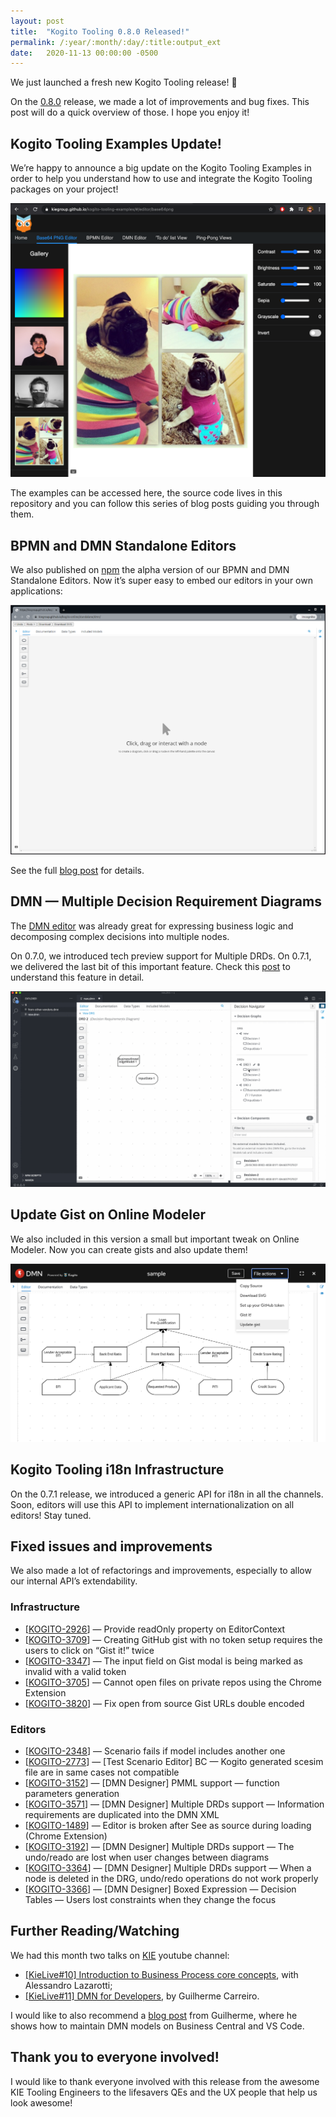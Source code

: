 ```yaml
---
layout: post
title:  "Kogito Tooling 0.8.0 Released!"
permalink: /:year/:month/:day/:title:output_ext
date:   2020-11-13 00:00:00 -0500
---
```

We just launched a fresh new Kogito Tooling release! 🎉

On the [0.8.0](https://github.com/kiegroup/kogito-tooling/releases/tag/0.8.0) release, we made a lot of improvements and bug fixes. This post will do a quick overview of those. I hope you enjoy it!

## Kogito Tooling Examples Update!

We’re happy to announce a big update on the Kogito Tooling Examples in order to help you understand how to use and integrate the Kogito Tooling packages on your project!

[![Example](/assets/2020/example.png "Example")](/assets/2020/example.png)

The examples can be accessed here, the source code lives in this repository and you can follow this series of blog posts guiding you through them.

## BPMN and DMN Standalone Editors

We also published on [npm](https://www.npmjs.com/package/@kogito-tooling/kie-editors-standalone) the alpha version of our BPMN and DMN Standalone Editors. Now it’s super easy to embed our editors in your own applications:

<script src="https://gist.github.com/ederign/fab280b9ada5b57ce392b1a0ed6caf9d.js"></script>

[![Embed](/assets/2020/embed.png "Embed")](/assets/2020/embed.png)

See the full [blog post](https://blog.kie.org/2020/10/bpmn-and-dmn-standalone-editors.html) for details.

## DMN — Multiple Decision Requirement Diagrams

The [DMN editor](http://dmn.new/) was already great for expressing business logic and decomposing complex decisions into multiple nodes.

On 0.7.0, we introduced tech preview support for Multiple DRDs. On 0.7.1, we delivered the last bit of this important feature. Check this [post](http://karreiro.com/2020/10/13/dmn-editor-supports-multiple-diagrams-now.html) to understand this feature in detail.

[![DMN](/assets/2020/dmnm.gif "DMN")](/assets/2020/dmnm.gif)

## Update Gist on Online Modeler

We also included in this version a small but important tweak on Online Modeler. Now you can create gists and also update them!

[![GIST](/assets/2020/gist32.png "Gist")](/assets/2020/gist32.png)

## Kogito Tooling i18n Infrastructure

On the 0.7.1 release, we introduced a generic API for i18n in all the channels. Soon, editors will use this API to implement internationalization on all editors! Stay tuned.


## Fixed issues and improvements

We also made a lot of refactorings and improvements, especially to allow our internal API’s extendability.

### Infrastructure

* [[KOGITO-2926](https://issues.redhat.com/browse/KOGITO-2926)] — Provide readOnly property on EditorContext
* [[KOGITO-3709](https://issues.redhat.com/browse/KOGITO-3709)] — Creating GitHub gist with no token setup requires the users to click on “Gist it!” twice
* [[KOGITO-3347](https://issues.redhat.com/browse/KOGITO-3347)] — The input field on Gist modal is being marked as invalid with a valid token
* [[KOGITO-3705](https://issues.redhat.com/browse/KOGITO-3705)] — Cannot open files on private repos using the Chrome Extension
* [[KOGITO-3820](https://issues.redhat.com/browse/KOGITO-3820)] — Fix open from source Gist URLs double encoded

### Editors

* [[KOGITO-2348](https://issues.redhat.com/browse/KOGITO-2348)] — Scenario fails if model includes another one
* [[KOGITO-2773](https://issues.redhat.com/browse/KOGITO-2773)] — [Test Scenario Editor] BC — Kogito generated scesim file are in same cases not compatible
* [[KOGITO-3152](https://issues.redhat.com/browse/KOGITO-3152)] — [DMN Designer] PMML support — function parameters generation
* [[KOGITO-3571](https://issues.redhat.com/browse/KOGITO-3571)] — [DMN Designer] Multiple DRDs support — Information requirements are duplicated into the DMN XML
* [[KOGITO-1489](https://issues.redhat.com/browse/KOGITO-1489)] — Editor is broken after See as source during loading (Chrome Extension)
* [[KOGITO-3192](https://issues.redhat.com/browse/KOGITO-3192)] — [DMN Designer] Multiple DRDs support — The undo/reado are lost when user changes between diagrams
* [[KOGITO-3364](https://issues.redhat.com/browse/KOGITO-3364)] — [DMN Designer] Multiple DRDs support — When a node is deleted in the DRG, undo/redo operations do not work properly
* [[KOGITO-3366](https://issues.redhat.com/browse/KOGITO-3366)] — [DMN Designer] Boxed Expression — Decision Tables — Users lost constraints when they change the focus

## Further Reading/Watching

We had this month two talks on [KIE](https://www.youtube.com/channel/UCUjeymTM-TrwHs36388VRbw) youtube channel:

* [[KieLive#10] Introduction to Business Process core concepts](https://www.youtube.com/watch?v=F_ZD8mSZZsg&t=3290s&ab_channel=KIE), with Alessandro Lazarotti;
* [[KieLive#11] DMN for Developers](https://www.youtube.com/watch?v=66Q--bWibKQ&ab_channel=KIE), by Guilherme Carreiro.

I would like to also recommend a [blog post](https://blog.kie.org/2020/10/how-to-maintain-dmn-models-on-business-central-and-vscode.htm) from Guilherme, where he shows how to maintain DMN models on Business Central and VS Code.

## Thank you to everyone involved!

I would like to thank everyone involved with this release from the awesome KIE Tooling Engineers to the lifesavers QEs and the UX people that help us look awesome!

[
](https://medium.com/@ederign?source=post_sidebar--------------------------post_sidebar-----------)
